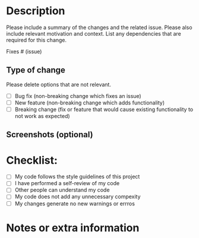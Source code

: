 # Description

Please include a summary of the changes and the related issue. Please also include relevant motivation and context. List any dependencies that are required for this change.

Fixes # (issue)

## Type of change

Please delete options that are not relevant.

- [ ] Bug fix (non-breaking change which fixes an issue)
- [ ] New feature (non-breaking change which adds functionality)
- [ ] Breaking change (fix or feature that would cause existing functionality to not work as expected)

## Screenshots (optional)

# Checklist:

- [ ] My code follows the style guidelines of this project
- [ ] I have performed a self-review of my code
- [ ] Other people can understand my code
- [ ] My code does not add any unnecessary compexity
- [ ] My changes generate no new warnings or errros

# Notes or extra information
